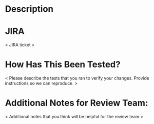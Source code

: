 # Description
<Please include a summary of the change.>

# JIRA
< JIRA ticket >

# How Has This Been Tested?
< Please describe the tests that you ran to verify your changes. Provide instructions so we can reproduce. >

# Additional Notes for Review Team:
< Additional notes that you think will be helpful for the review team >